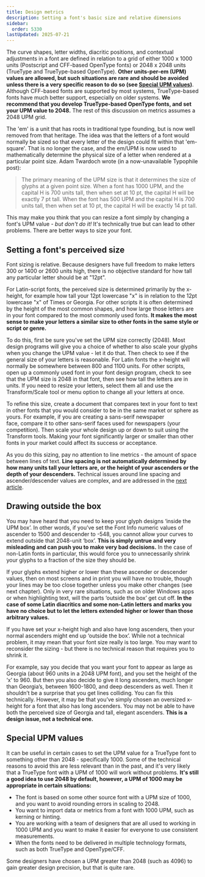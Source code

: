 ```yaml
---
title: Design metrics
description: Setting a font's basic size and relative dimensions
sidebar:
  order: 5330
lastUpdated: 2025-07-21
---
```


The curve shapes, letter widths, diacritic positions, and contextual adjustments in a font are defined in relation to a grid of either 1000 x 1000 units (Postscript and CFF-based OpenType fonts) or 2048 x 2048 units (TrueType and TrueType-based OpenType). **Other units-per-em (UPM) values are allowed, but such situations are rare and should be  avoided unless there is a very specific reason to do so (see [Special UPM values](#special-upm-values))**. Although CFF-based fonts are supported by most systems, TrueType-based fonts have much better support, especially on older systems. **We recommend that you develop TrueType-based OpenType fonts, and set your UPM value to 2048.** The rest of this discussion on metrics assumes a 2048 UPM grid.

The 'em' is a unit that has roots in traditional type founding, but is now well removed from that heritage. The idea was that the letters of a font would normally be sized so that every letter of the design could fit within that 'em-square'. That is no longer the case, and the em/UPM is now used to mathematically determine the physical size of a letter when rendered at a particular point size. Adam Twardoch wrote (in a now-unavailable Typophile post):

> The primary meaning of the UPM size is that it determines the size of glyphs at a given point size. When a font has 1000 UPM, and the capital H is 700 units tall, then when set at 10 pt, the capital H will be exactly 7 pt tall. When the font has 500 UPM and the capital H is 700 units tall, then when set at 10 pt, the capital H will be exactly 14 pt tall.

This may make you think that you can resize a font simply by changing a font's UPM value - _but don't do it!_ It's technically true but can lead to other problems. There are better ways to size your font.

## Setting a font's perceived size

Font sizing is relative. Because designers have full freedom to make letters 300 or 1400 or 2600 units high, there is no objective standard for how tall any particular letter should be at "12pt".

For Latin-script fonts, the perceived size is determined primarily by the x-height, for example how tall your 12pt lowercase "x" is in relation to the 12pt lowercase "x" of Times or Georgia. For other scripts it is often determined by the height of the most common shapes, and how large those letters are in your font compared to the most commonly used fonts. **It makes the most sense to make your letters a similar size to other fonts in the same style or script or genre.**

To do this, first be sure you've set the UPM size correctly (2048). Most design programs will give you a choice of whether to also scale your glyphs when you change the UPM value - let it do that. Then check to see if the general size of your letters is reasonable. For Latin fonts the x-height will normally be somewhere between 800 and 1100 units. For other scripts, open up a commonly used font in your font design program, check to see that the UPM size is 2048 in that font, then see how tall the letters are in units. If you need to resize your letters, select them all and use the Transform/Scale tool or menu option to change all your letters at once.

To refine this size, create a document that compares text in your font to text in other fonts that you would consider to be in the same market or sphere as yours. For example, if you are creating a sans-serif newspaper face, compare it to other sans-serif faces used for newspapers (your competition). Then scale your whole design up or down to suit using the Transform tools. Making your font significantly larger or smaller than other fonts in your market could affect its success or acceptance.

As you do this sizing, pay no attention to line metrics - the amount of space between lines of text. **Line spacing is not automatically determined by how many units tall your letters are, or the height of your ascenders or the depth of your descenders.** Technical issues around line spacing and ascender/descender values are complex, and are addressed in the [next article][line-metrics].

## Drawing outside the box

You may have heard that you need to keep your glyph designs ‘inside the UPM box’. In other words, if you’ve set the Font Info  numeric values of ascender to 1500 and descender to -548, you cannot allow your curves to extend outside that 2048-unit ‘box’. **This is simply untrue and very misleading and can push you to make very bad decisions.** In the case of non-Latin fonts in particular, this would force you to unnecessarily shrink your glyphs to a fraction of the size they should be.

If your glyphs extend higher or lower than these ascender or descender values, then on most screens and in print you will have no trouble, though your lines may be too close together unless you make other changes (see next chapter). Only in very rare situations, such as on older Windows apps or when highlighting text, will the parts ‘outside the box’ get cut off. **In the case of some Latin diacritics and some non-Latin letters and marks you have no choice but to let the letters extended higher or lower than those arbitrary values.**

If you have set your x-height high and also have long ascenders, then your normal ascenders might end up ‘outside the box’. While not a technical problem, it may mean that your font size really is too large. You may want to reconsider the sizing - but there is no technical reason that requires you to shrink it.

For example, say you decide that you want your font to appear as large as Georgia (about 960 units in a 2048 UPM font), and you set the height of the ‘x’ to 960. But then you also decide to give it long ascenders, much longer than Georgia’s, between 1600-1800, and deep descenders as well. Then it shouldn’t be a surprise that you get lines colliding. You can fix this technically. However, it may be that you’ve simply chosen an oversized x-height for a font that also has long ascenders. You may not be able to have both the perceived size of Georgia and tall, elegant ascenders. **This is a design issue, not a technical one.**

## Special UPM values

It can be useful in certain cases to set the UPM value for a TrueType font to something other than 2048 - specifically 1000. Some of the technical reasons to avoid this are less relevant than in the past, and it's very likely that a TrueType font with a UPM of 1000 will work without problems. **It's still a good idea to use 2048 by default, however, a UPM of 1000 may be appropriate in certain situations:**

- The font is based on some other source font with a UPM size of 1000, and you want to avoid rounding errors in scaling to 2048.
- You want to import data or metrics from a font with 1000 UPM, such as kerning or hinting.
- You are working with a team of designers that are all used to working in 1000 UPM and you want to make it easier for everyone to use consistent measurements.
- When the fonts need to be delivered in multiple technology formats, such as both TrueType and OpenType/CFF.

Some designers have chosen a UPM greater than 2048 (such as 4096) to gain greater design precision, but that is quite rare.

[line-metrics]: /topics/fonts/line-metrics
